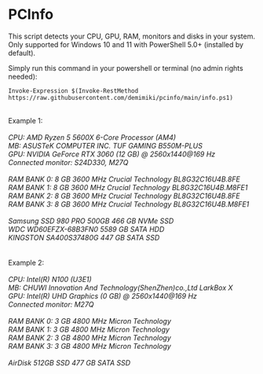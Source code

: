 <h1>PCInfo</h1>

This script detects your CPU, GPU, RAM, monitors and disks in your system. </br>
Only supported for Windows 10 and 11 with PowerShell 5.0+ (installed by default).

Simply run this command in your powershell or terminal (no admin rights needed):

```
Invoke-Expression $(Invoke-RestMethod https://raw.githubusercontent.com/demimiki/pcinfo/main/info.ps1)
```
<br>
Example 1:</br>
</br>
<i>CPU: AMD Ryzen 5 5600X 6-Core Processor (AM4)</br>
MB: ASUSTeK COMPUTER INC. TUF GAMING B550M-PLUS</br>
GPU: NVIDIA GeForce RTX 3060 (12 GB) @ 2560x1440@169 Hz</br>
Connected monitor: S24D330, M27Q</br>
</br>
RAM BANK 0: 8 GB 3600 MHz Crucial Technology BL8G32C16U4B.8FE</br>
RAM BANK 1: 8 GB 3600 MHz Crucial Technology BL8G32C16U4B.M8FE1</br>
RAM BANK 2: 8 GB 3600 MHz Crucial Technology BL8G32C16U4B.8FE</br>
RAM BANK 3: 8 GB 3600 MHz Crucial Technology BL8G32C16U4B.M8FE1</br>
</br>
Samsung SSD 980 PRO 500GB 466 GB NVMe SSD</br>
WDC WD60EFZX-68B3FN0 5589 GB SATA HDD</br>
KINGSTON SA400S37480G 447 GB SATA SSD</br></i>
</br>
</br>
Example 2:</br>
</br>
<i>CPU: Intel(R) N100 (U3E1)</br>
MB: CHUWI Innovation And Technology(ShenZhen)co.,Ltd LarkBox X</br>
GPU: Intel(R) UHD Graphics (0 GB) @ 2560x1440@169 Hz</br>
Connected monitor: M27Q </br>
</br>
RAM BANK 0: 3 GB 4800 MHz Micron Technology</br>                  
RAM BANK 1: 3 GB 4800 MHz Micron Technology</br>                  
RAM BANK 2: 3 GB 4800 MHz Micron Technology</br>               
RAM BANK 3: 3 GB 4800 MHz Micron Technology</br>            
</br>
AirDisk 512GB SSD 477 GB SATA SSD</br></i>
